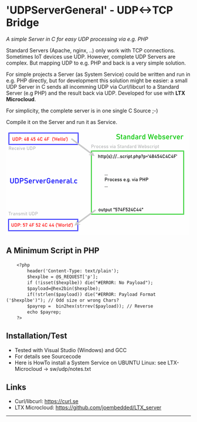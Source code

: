 # 'UDPServerGeneral' - UDP<->TCP Bridge
_A simple Server in C for easy UDP processing via e.g. PHP_

Standard Servers (Apache, nginx, ..) only work with TCP connections.
Sometimes IoT devices use UDP. However, complete UDP Servers are complex.
But mapping UDP to e.g. PHP and back is a very simple solution.

For simple projects a Server (as System Service) could be written and run in e.g. PHP directly, 
but for development this solution might be easier: a small UDP Server in C sends all incomming 
UDP via Curl/libcurl to a Standard Server (e.g PHP) and the result back via UDP. 
Developed for use with **LTX Microcloud**. 

For simplicity, the complete server is in one single C Source ;-)

Compile it on the Server and run it as Service.

![Overview](./docu/ovinfo.png "Overview")
 
## A Minimum Script in PHP
```
	<?php
		header('Content-Type: text/plain');
		$hexplbe = @$_REQUEST['p'];
		if (!isset($hexplbe)) die("#ERROR: No Payload");
		$payload=@hex2bin($hexplbe);
		if(!strlen($payload)) die("#ERROR: Payload Format ('$hexplbe')"); // Odd size or wrong Chars?
		$payrep =  bin2hex(strrev($payload)); // Reverse
		echo $payrep;
	?>
```

## Installation/Test ##
- Tested with Visual Studio (Windows) and GCC
- For details see Sourcecode
- Here is HowTo install a System Service on UBUNTU Linux: see LTX-Microcloud -> sw/udp/notes.txt

## Links ##
- Curl/libcurl: https://curl.se
- LTX Microcloud: https://github.com/joembedded/LTX_server
***
